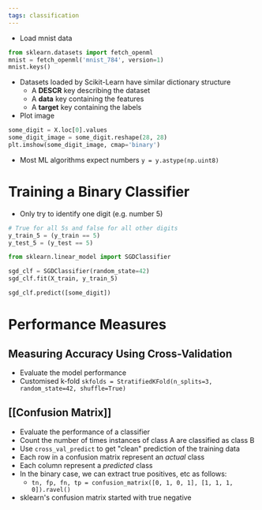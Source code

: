 ```yaml
---
tags: classification
---
```


- Load mnist data
```python
from sklearn.datasets import fetch_openml
mnist = fetch_openml('mnist_784', version=1)
mnist.keys()
```

- Datasets loaded by Scikit-Learn have similar dictionary structure
	- A **DESCR** key describing the dataset
	- A **data** key containing the features
	- A **target** key containing the labels 
- Plot image

```python
some_digit = X.loc[0].values
some_digit_image = some_digit.reshape(28, 28)
plt.imshow(some_digit_image, cmap='binary')
```
- Most ML algorithms expect numbers
`y = y.astype(np.uint8)`

# Training a Binary Classifier
- Only try to identify one digit (e.g. number 5)
```python
# True for all 5s and false for all other digits
y_train_5 = (y_train == 5)
y_test_5 = (y_test == 5)

from sklearn.linear_model import SGDClassifier

sgd_clf = SGDClassifier(random_state=42)
sgd_clf.fit(X_train, y_train_5)

sgd_clf.predict([some_digit])

```

# Performance Measures

## Measuring Accuracy Using Cross-Validation
- Evaluate the model performance
- Customised k-fold `skfolds = StratifiedKFold(n_splits=3, random_state=42, shuffle=True)`

## [[Confusion Matrix]]
- Evaluate the performance of a classifier
- Count the number of times instances of class A are classified as class B
- Use `cross_val_predict` to get "clean" prediction of the training data
- Each row in a confusion matrix represent an *actual* class
- Each column represent a *predicted* class
- In the binary case, we can extract true positives, etc as follows:
	- `tn, fp, fn, tp = confusion_matrix([0, 1, 0, 1], [1, 1, 1, 0]).ravel()`
- sklearn's confusion matrix started with true negative